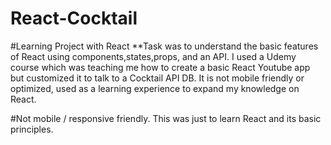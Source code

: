 # React-Cocktail
#Learning Project with React  **Task was to understand the basic features of React using components,states,props, and an API. I used a Udemy course which was teaching me how to create a basic React Youtube app but customized it to talk to a Cocktail API DB. It is not mobile friendly or optimized, used as a learning experience to expand my knowledge on React.

#Not mobile / responsive friendly. This was just to learn React and its basic principles.
